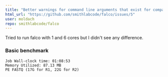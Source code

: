 ```yaml
---
title: "Better warnings for command line arguments that exist for compatibility"
html_url: "https://github.com/smithlabcode/falco/issues/5"
user: moldach
repo: smithlabcode/falco
---
```


Tried to run falco with 1 and 6 cores but I didn't see any difference. 

### Basic benchmark
```
Job Wall-clock time: 01:08:53
Memory Utilized: 87.13 MB
PE FASTQ (17G for R1, 22G for R2)
```